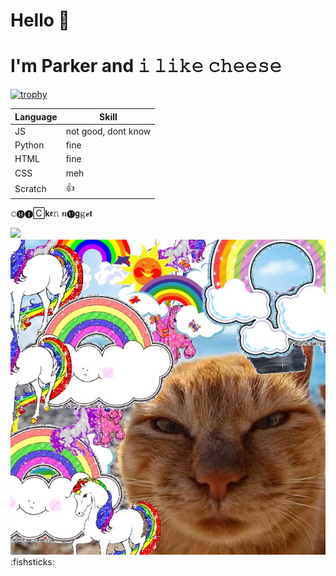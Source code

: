 # Hello 👋
# I'm Parker and 𝚒 𝚕𝚒𝚔𝚎 𝚌𝚑𝚎𝚎𝚜𝚎

[![trophy](https://github-profile-trophy.vercel.app/?username=ryo-ma&theme=onedark)](https://github.com/ryo-ma/github-profile-trophy)

| Language | Skill |
| ----------- | ----------- |
| JS | not good, dont know |
| Python | fine |
| HTML | fine |
| CSS | meh |
| Scratch | 👍 |

𝚌🅗🅘🄲𝗸𝖊𝚗 𝒏🅤𝗴𝕘𝓮𝐭

![](http://phw.servegame.com/cat.jpg)
![](1721917482.jpg)
:fishsticks:
